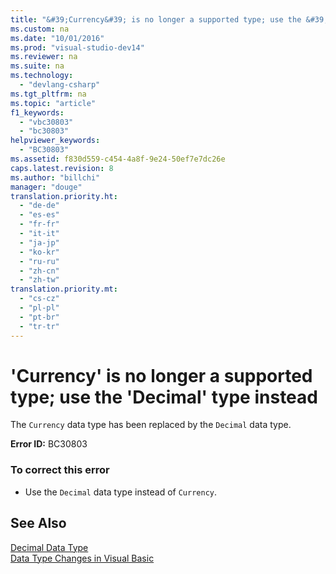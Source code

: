 ```yaml
---
title: "&#39;Currency&#39; is no longer a supported type; use the &#39;Decimal&#39; type instead"
ms.custom: na
ms.date: "10/01/2016"
ms.prod: "visual-studio-dev14"
ms.reviewer: na
ms.suite: na
ms.technology: 
  - "devlang-csharp"
ms.tgt_pltfrm: na
ms.topic: "article"
f1_keywords: 
  - "vbc30803"
  - "bc30803"
helpviewer_keywords: 
  - "BC30803"
ms.assetid: f830d559-c454-4a8f-9e24-50ef7e7dc26e
caps.latest.revision: 8
ms.author: "billchi"
manager: "douge"
translation.priority.ht: 
  - "de-de"
  - "es-es"
  - "fr-fr"
  - "it-it"
  - "ja-jp"
  - "ko-kr"
  - "ru-ru"
  - "zh-cn"
  - "zh-tw"
translation.priority.mt: 
  - "cs-cz"
  - "pl-pl"
  - "pt-br"
  - "tr-tr"
---
```

# &#39;Currency&#39; is no longer a supported type; use the &#39;Decimal&#39; type instead
The `Currency` data type has been replaced by the `Decimal` data type.  
  
 **Error ID:** BC30803  
  
### To correct this error  
  
-   Use the `Decimal` data type instead of `Currency`.  
  
## See Also  
 [Decimal Data Type](../Topic/Decimal%20Data%20Type%20\(Visual%20Basic\).md)   
 [Data Type Changes in Visual Basic](assetId:///0aca9f54-7231-49a5-ab26-a68ca79d08f3)